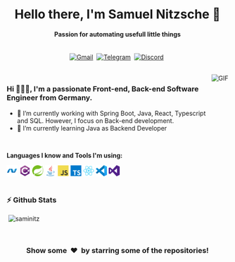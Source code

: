 <p>
  <h1 align="center"><b>Hello there, I'm Samuel Nitzsche 👋</b></h1>
</p>

<p>
  <h4 align="center"><b>Passion for automating usefull little things</b></h4>
</p>

<p align="center">
<br>
<a href="mailto:samuel.nitzsche+github@gmail.com"><img src="https://img.shields.io/badge/gmail-%23D14836.svg?&style=for-the-badge&logo=gmail&logoColor=white" alt="Gmail"/></a>&nbsp;
<a href="https://t.me/saminitz"><img src="https://img.shields.io/badge/telegram-%23229ED9.svg?&style=for-the-badge&logo=telegram&logoColor=white" alt="Telegram"/></a>&nbsp;
<a href="https://discord.com/users/317214633406758917"><img src="https://img.shields.io/badge/discord-%235865f2.svg?&style=for-the-badge&logo=discord&logoColor=white" alt="Discord"/></a>&nbsp;
</p>

<br>
<img align="right" height="270px" alt="GIF" src="https://i.pinimg.com/originals/e4/26/70/e426702edf874b181aced1e2fa5c6cde.gif" />

### Hi 🙋🏽‍♂️, I'm a passionate Front-end, Back-end Software Engineer from Germany.
- 🔭 I’m currently working with Spring Boot, Java, React, Typescript and SQL. However, I focus on Back-end development.
- 🌱 I’m currently learning Java as Backend Developer
<br>

**Languages I know and Tools I'm using:**

<code><img height="25" alt=".NET" title=".NET" src="https://github.com/devicons/devicon/blob/55609aa5bd817ff167afce0d965585c92040787a/icons/dot-net/dot-net-original.svg"></code>
<code><img height="25" alt="C#" title="C#" src="https://github.com/devicons/devicon/blob/1119b9f84c0290e0f0b38982099a2bd027a48bf1/icons/csharp/csharp-original.svg"></code>
<code><img height="25" alt="Spring Boot" title="Spring Boot" src="https://github.com/devicons/devicon/blob/55609aa5bd817ff167afce0d965585c92040787a/icons/spring/spring-original.svg"></code>
<code><img height="25" alt="Java" title="Java" src="https://github.com/devicons/devicon/blob/55609aa5bd817ff167afce0d965585c92040787a/icons/java/java-original.svg"></code>
<code><img height="25" alt="JavaScript" title="JavaScript" src="https://github.com/devicons/devicon/blob/1119b9f84c0290e0f0b38982099a2bd027a48bf1/icons/javascript/javascript-original.svg"></code>
<code><img height="25" alt="TypeScript" title="TypeScript" src="https://github.com/devicons/devicon/blob/55609aa5bd817ff167afce0d965585c92040787a/icons/typescript/typescript-original.svg"></code>
<code><img height="25" alt="React" title="React" src="https://github.com/devicons/devicon/blob/55609aa5bd817ff167afce0d965585c92040787a/icons/react/react-original.svg"></code>
<code><img height="25" alt="Visual Studio Code" title="Visual Studio Code" src="https://github.com/devicons/devicon/blob/1119b9f84c0290e0f0b38982099a2bd027a48bf1/icons/vscode/vscode-original.svg"></code>
<code><img height="25" alt="Visual Studio" title="Visual Studio" src="https://github.com/devicons/devicon/blob/1119b9f84c0290e0f0b38982099a2bd027a48bf1/icons/visualstudio/visualstudio-plain.svg"></code>
<br>
<br>


### :zap: Github Stats

<p>&nbsp;<img align="center" src="https://anuraghazra-github-readme-stats-bay.vercel.app/api?username=saminitz&show_icons=true&theme=tokyonight&title_color=6a9bec&text_color=38bcad&bg_color=1a1b27&locale=en" alt="saminitz" /></p>
<br>

<div align="center">
<h3 align="center">Show some &nbsp;❤️&nbsp; by starring some of the repositories!</h3>
</div>
